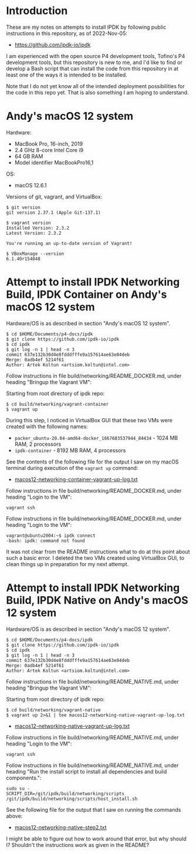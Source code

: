 # Introduction

These are my notes on attempts to install IPDK by following public
instructions in this repository, as of 2022-Nov-05:

+ https://github.com/ipdk-io/ipdk

I am experienced with the open source P4 development tools, Tofino's
P4 development tools, but this repository is new to me, and I'd like
to find or develop a Bash script that can install the code from this
repository in at least one of the ways it is intended to be installed.

Note that I do not yet know all of the intended deployment
possibilities for the code in this repo yet.  That is also something I
am hoping to understand.


# Andy's macOS 12 system

Hardware:
+ MacBook Pro, 16-inch, 2019
+ 2.4 GHz 8-core Intel Core i9
+ 64 GB RAM
+ Model identifier MacBookPro16,1

OS:
+ macOS 12.6.1

Versions of git, vagrant, and VirtualBox:
```
$ git version
git version 2.37.1 (Apple Git-137.1)

$ vagrant version
Installed Version: 2.3.2
Latest Version: 2.3.2
 
You're running an up-to-date version of Vagrant!

$ VBoxManage --version
6.1.40r154048
```


# Attempt to install IPDK Networking Build, IPDK Container on Andy's macOS 12 system

Hardware/OS is as described in section "Andy's macOS 12 system".

```
$ cd $HOME/Documents/p4-docs/ipdk
$ git clone https://github.com/ipdk-io/ipdk
$ cd ipdk
$ git log -n 1 | head -n 3
commit 637e132b30d4e8fdddfffe9a157614ae63e04deb
Merge: 0adb4ef 5214f61
Author: Artek Koltun <artsiom.koltun@intel.com>
```

Follow instructions in file build/networking/README_DOCKER.md, under
heading "Bringup the Vagrant VM":

Starting from root directory of ipdk repo:
```
$ cd build/networking/vagrant-container
$ vagrant up
```

During this step, I noticed in VirtualBox GUI that these two VMs were
created with the following names:

+ `packer_ubuntu-20.04-amd64-docker_1667683537944_84434` - 1024 MB RAM, 2 processors
+ `ipdk-container` - 8192 MB RAM, 4 processors

See the contents of the following file for the output I saw on my
macOS terminal during execution of the `vagrant up` command:

+ [macos12-networking-container-vagrant-up-log.txt](macos12-networking-container-vagrant-up-log.txt)

Follow instructions in file build/networking/README_DOCKER.md, under
heading "Login to the VM":

```
vagrant ssh
```

Follow instructions in file build/networking/README_DOCKER.md, under
heading "Login to the VM":

```
vagrant@ubuntu2004:~$ ipdk connect
-bash: ipdk: command not found
```

It was not clear from the README instructions what to do at this point
about such a basic error.  I deleted the two VMs created using
VirtualBox GUI, to clean things up in preparation for my next attempt.


# Attempt to install IPDK Networking Build, IPDK Native on Andy's macOS 12 system

Hardware/OS is as described in section "Andy's macOS 12 system".

```
$ cd $HOME/Documents/p4-docs/ipdk
$ git clone https://github.com/ipdk-io/ipdk
$ cd ipdk
$ git log -n 1 | head -n 3
commit 637e132b30d4e8fdddfffe9a157614ae63e04deb
Merge: 0adb4ef 5214f61
Author: Artek Koltun <artsiom.koltun@intel.com>
```

Follow instructions in file build/networking/README_NATIVE.md, under
heading "Bringup the Vagrant VM":

Starting from root directory of ipdk repo:
```
$ cd build/networking/vagrant-native
$ vagrant up 2>&1 | tee macos12-networking-native-vagrant-up-log.txt
```

+ [macos12-networking-native-vagrant-up-log.txt](macos12-networking-native-vagrant-up-log.txt)

Follow instructions in file build/networking/README_NATIVE.md, under
heading "Login to the VM":

```
vagrant ssh
```

Follow instructions in file build/networking/README_NATIVE.md, under
heading "Run the install script to install all dependencies and build
components.":

```
sudo su -
SCRIPT_DIR=/git/ipdk/build/networking/scripts /git/ipdk/build/networking/scripts/host_install.sh
```

See the following file for the output that I saw on running the
commands above:

+ [macos12-networking-native-step2.txt](macos12-networking-native-step2.txt)

I might be able to figure out how to work around that error, but why
should I?  Shouldn't the instructions work as given in the README?
